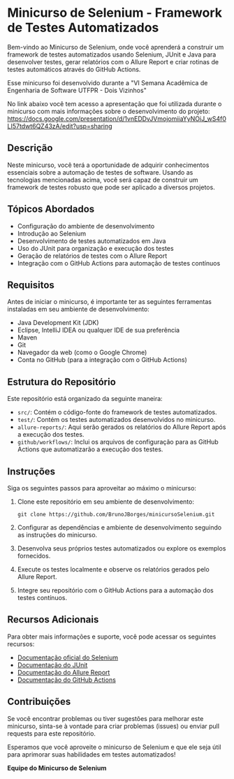 # Minicurso de Selenium - Framework de Testes Automatizados

Bem-vindo ao Minicurso de Selenium, onde você aprenderá a construir um framework de testes automatizados usando Selenium, JUnit e Java para desenvolver testes, gerar relatórios com o Allure Report e criar rotinas de testes automáticos através do GitHub Actions.

Esse minicurso foi desenvolvido durante a "VI Semana Acadêmica de Engenharia de Software UTFPR - Dois Vizinhos"

No link abaixo você tem acesso a apresentação que foi utilizada durante o minicurso com mais informações sobre o desenvolvimento do projeto:
https://docs.google.com/presentation/d/1vnEDDvJVmojomiiaYyNOiJ_wS4f0LI57tdwt6QZ43zA/edit?usp=sharing

## Descrição

Neste minicurso, você terá a oportunidade de adquirir conhecimentos essenciais sobre a automação de testes de software. Usando as tecnologias mencionadas acima, você será capaz de construir um framework de testes robusto que pode ser aplicado a diversos projetos.

## Tópicos Abordados

- Configuração do ambiente de desenvolvimento
- Introdução ao Selenium
- Desenvolvimento de testes automatizados em Java
- Uso do JUnit para organização e execução dos testes
- Geração de relatórios de testes com o Allure Report
- Integração com o GitHub Actions para automação de testes contínuos

## Requisitos

Antes de iniciar o minicurso, é importante ter as seguintes ferramentas instaladas em seu ambiente de desenvolvimento:

- Java Development Kit (JDK)
- Eclipse, IntelliJ IDEA ou qualquer IDE de sua preferência
- Maven
- Git
- Navegador da web (como o Google Chrome)
- Conta no GitHub (para a integração com o GitHub Actions)

## Estrutura do Repositório

Este repositório está organizado da seguinte maneira:

- `src/`: Contém o código-fonte do framework de testes automatizados.
- `test/`: Contém os testes automatizados desenvolvidos no minicurso.
- `allure-reports/`: Aqui serão gerados os relatórios do Allure Report após a execução dos testes.
- `github/workflows/`: Inclui os arquivos de configuração para as GitHub Actions que automatizarão a execução dos testes.

## Instruções

Siga os seguintes passos para aproveitar ao máximo o minicurso:

1. Clone este repositório em seu ambiente de desenvolvimento:

   ```
   git clone https://github.com/BrunoJBorges/minicursoSelenium.git
   ```

2. Configurar as dependências e ambiente de desenvolvimento seguindo as instruções do minicurso.

3. Desenvolva seus próprios testes automatizados ou explore os exemplos fornecidos.

4. Execute os testes localmente e observe os relatórios gerados pelo Allure Report.

5. Integre seu repositório com o GitHub Actions para a automação dos testes contínuos.

## Recursos Adicionais

Para obter mais informações e suporte, você pode acessar os seguintes recursos:

- [Documentação oficial do Selenium](https://www.selenium.dev/documentation/en/)
- [Documentação do JUnit](https://junit.org/junit5/docs/current/user-guide/)
- [Documentação do Allure Report](https://docs.qameta.io/allure/)
- [Documentação do GitHub Actions](https://docs.github.com/en/actions)

## Contribuições

Se você encontrar problemas ou tiver sugestões para melhorar este minicurso, sinta-se à vontade para criar problemas (issues) ou enviar pull requests para este repositório.

Esperamos que você aproveite o minicurso de Selenium e que ele seja útil para aprimorar suas habilidades em testes automatizados!

**Equipe do Minicurso de Selenium**